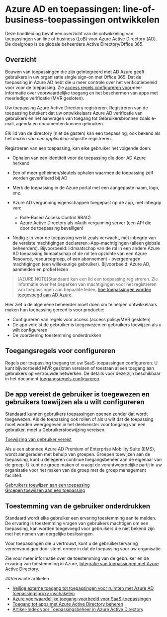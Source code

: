 <properties
    pageTitle="Azure AD en toepassingen: Wegwijzer ontwikkelaars | Microsoft Azure"
    description="Geschreven voor IT-professionals, bevat in dit artikel richtlijnen voor Azure toepassingen integreren met Active Directory."
    services="active-directory"
    documentationCenter=""
    authors="kgremban"
    manager="femila"
    editor=""/>

<tags
    ms.service="active-directory"
    ms.workload="identity"
    ms.tgt_pltfrm="na"
    ms.devlang="na"
    ms.topic="article"
    ms.date="08/03/2016"
    ms.author="kgremban"/>

# <a name="azure-ad-and-applications-develop-line-of-business-apps"></a>Azure AD en toepassingen: line-of-business-toepassingen ontwikkelen

Deze handleiding bevat een overzicht van de ontwikkeling van toepassingen van line of business (LoB) voor Azure Active Directory (AD). De doelgroep is de globale beheerders Active Directory/Office 365.

## <a name="overview"></a>Overzicht

Bouwen van toepassingen die zijn geïntegreerd met AD Azure geeft gebruikers in uw organisatie single sign-on met Office 365. Dat de toepassing in Azure AD hebt die u meer controle over het verificatiebeleid voor voor de toepassing. Zie [access regels configureren voor](active-directory-conditional-access-azuread-connected-apps.md)meer informatie over voorwaardelijke toegang en het beschermen van apps met meerledige verificatie (MVR gesloten).

Uw toepassing Azure Active Directory registreren. Registreren van de toepassing betekent dat uw ontwikkelaars Azure AD verificatie van gebruikers en het aanvragen van toegang tot Gebruikersbronnen zoals e-mail, agenda en documenten kunnen gebruiken.

Elk lid van de directory (niet de gasten) kan een toepassing, ook bekend als het *maken van een application-object*te registreren.

Registreren van een toepassing, kan elke gebruiker het volgende doen:

- Ophalen van een identiteit voor de toepassing die door AD Azure herkend
- Een of meer geheimen/sleutels ophalen waarmee de toepassing zelf worden geverifieerd bij AD
- Merk de toepassing in de Azure portal met een aangepaste naam, logo, enz.
- Azure AD vergunning eigenschappen toegepast op de app, met inbegrip van:
  - Role-Based Access Control RBAC)
  - Azure Active Directory als oAuth vergunning server (een API die door de toepassing beveiligen)

- Nodig zijn voor de toepassing werkt zoals verwacht, met inbegrip van de vereiste machtigingen declareren:-App-machtigingen (alleen globale beheerders). Bijvoorbeeld: lidmaatschap van de rol in een andere Azure AD toepassing lidmaatschap of de rol ten opzichte van een Azure Resource, resourcegroep, of een abonnement - overgedragen machtigingen (een willekeurige gebruiker). Bijvoorbeeld: Azure AD, aanmelden en profiel lezen


> [AZURE.NOTE]Standaard kan een lid een toepassing registreren. Zie informatie over het beperken van machtigingen voor het registreren van toepassingen aan bepaalde leden, [hoe toepassingen worden toegevoegd aan AD Azure](active-directory-how-applications-are-added.md#who-has-permission-to-add-applications-to-my-azure-ad-instance).

Hier ziet u de algemene beheerder moet doen om te helpen ontwikkelaars maken hun toepassing gereed is voor productie:

- Configureren van regels voor access (access policy/MVR gesloten)
- De app vereist de gebruiker is toegewezen en gebruikers toewijzen als u wilt configureren
- De voorziening toestemming onderdrukken

## <a name="configure-access-rules"></a>Toegangsregels voor configureren

Regels per toepassing toegang tot uw SaaS-toepassingen configureren. U kunt bijvoorbeeld MVR gesloten vereisen of toestaan alleen toegang aan gebruikers op vertrouwde netwerken. De details voor deze zijn beschikbaar in het document [toegangsregels configureren](active-directory-conditional-access-azuread-connected-apps.md).

## <a name="configure-the-app-to-require-user-assignment-and-assign-users"></a>De app vereist de gebruiker is toegewezen en gebruikers toewijzen als u wilt configureren

Standaard kunnen gebruikers toepassingen openen zonder dat wordt toegewezen. Als de toepassing ook rollen of als u wilt dat de toepassing moet worden weergegeven in het deelvenster voor toegang van een gebruiker, moet u Gebruikerstoewijzing vereisen.

[Toewijzing van gebruiker vereist](active-directory-applications-guiding-developers-requiring-user-assignment.md)

Als u een abonnee Azure AD Premium of Enterprise Mobility Suite (EMS), wordt aangeraden met behulp van groepen. Groepen toewijzen aan de toepassing, kunt u delegeren continue toegangsbeheer aan de eigenaar van de groep. U kunt de groep maken of vraagt de verantwoordelijke partij in uw organisatie voor het maken van de groep met de groep management faciliteit.

[Gebruikers toewijzen aan een toepassing](active-directory-applications-guiding-developers-assigning-users.md)  
[Groepen toewijzen aan een toepassing](active-directory-applications-guiding-developers-assigning-groups.md)

## <a name="suppress-user-consent"></a>Toestemming van de gebruiker onderdrukken

Standaard wordt elke gebruiker een ervaring toestemming aan te melden. De ervaring is toestemming vragen van gebruikers machtigen om een toepassing, kan worden toegevoegd voor gebruikers die niet bekend zijn met het nemen van dergelijke beslissingen.

Voor toepassingen die u vertrouwt, kunt u de gebruikerservaring vereenvoudigen door stemt ermee in dat de toepassing voor uw organisatie.

Zie voor meer informatie over de toestemming van de gebruiker en de ervaring van toestemming in Azure, [Integratie van toepassingen met Azure Active Directory](active-directory-integrating-applications.md).

##<a name="related-articles"></a>Verwante artikelen

- [Veilige externe toegang tot toepassingen voor ruimten met Azure AD toepassingsproxy inschakelen](active-directory-application-proxy-get-started.md)
- [Azure voorwaardelijke toegang-voorbeeld voor SaaS-toepassingen](active-directory-conditional-access-azuread-connected-apps.md)
- [Toegang tot apps met Azure Active Directory beheren](active-directory-managing-access-to-apps.md)
- [Artikel-Index voor Toepassingsbeheer in Azure Active Directory](active-directory-apps-index.md)
